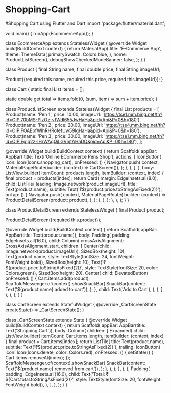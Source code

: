 # Shopping-Cart
#Shopping Cart using Flutter and Dart
import 'package:flutter/material.dart';

void main() {
  runApp(EcommerceApp());
}

class EcommerceApp extends StatelessWidget {
  @override
  Widget build(BuildContext context) {
    return MaterialApp(
      title: 'E-Commerce App',
      theme: ThemeData(
        primarySwatch: Colors.blue,
      ),
      home: ProductListScreen(),
      debugShowCheckedModeBanner: false,
    );
  }
}

class Product {
  final String name;
  final double price;
  final String imageUrl;

  Product({required this.name, required this.price, required this.imageUrl});
}

class Cart {
  static final List<Product> items = [];

  static double get total => items.fold(0, (sum, item) => sum + item.price);
}

class ProductListScreen extends StatelessWidget {
  final List<Product> products = [
    Product(name: 'Pen 1', price: 10.00, imageUrl: 'https://tse1.mm.bing.net/th?id=OIP.70bMS-PlzOz-vfWdl655JwHaHa&pid=Api&P=0&h=180'),
    Product(name: 'Pen 2', price: 20.00, imageUrl: 'https://tse4.mm.bing.net/th?id=OIP.FOAEbfWlhRHRofefUw59lgHaHa&pid=Api&P=0&h=180'),
    Product(name: 'Pen 3', price: 30.00, imageUrl: 'https://tse1.mm.bing.net/th?id=OIP.EgIg2z-IHrWAgQjLGVnjtAHaDQ&pid=Api&P=0&h=180'),
  ];

  @override
  Widget build(BuildContext context) {
    return Scaffold(
      appBar: AppBar(
        title: Text('Online ECommerce Pens Shop'),
        actions: [
          IconButton(
            icon: Icon(Icons.shopping_cart),
            onPressed: () {
              Navigator.push(
                context,
                MaterialPageRoute(builder: (context) => CartScreen()),
              );
            },
          ),
        ],
      ),
      body: ListView.builder(
        itemCount: products.length,
        itemBuilder: (context, index) {
          final product = products[index];
          return Card(
            margin: EdgeInsets.all(8.0),
            child: ListTile(
              leading: Image.network(product.imageUrl),
              title: Text(product.name),
              subtitle: Text('₹${product.price.toStringAsFixed(2)}'),
              onTap: () {
                Navigator.push(
                  context,
                  MaterialPageRoute(
                    builder: (context) => ProductDetailScreen(product: product),
                  ),
                );
              },
            ),
          );
        },
      ),
    );
  }
}

class ProductDetailScreen extends StatelessWidget {
  final Product product;

  ProductDetailScreen({required this.product});

  @override
  Widget build(BuildContext context) {
    return Scaffold(
      appBar: AppBar(title: Text(product.name)),
      body: Padding(
        padding: EdgeInsets.all(16.0),
        child: Column(
          crossAxisAlignment: CrossAxisAlignment.start,
          children: [
            Center(child: Image.network(product.imageUrl)),
            SizedBox(height: 10),
            Text(product.name, style: TextStyle(fontSize: 24, fontWeight: FontWeight.bold)),
            SizedBox(height: 10),
            Text('₹${product.price.toStringAsFixed(2)}', style: TextStyle(fontSize: 20, color: Colors.green)),
            SizedBox(height: 20),
            Center(
              child: ElevatedButton(
                onPressed: () {
                  Cart.items.add(product);
                  ScaffoldMessenger.of(context).showSnackBar(
                    SnackBar(content: Text('${product.name} added to cart')),
                  );
                },
                child: Text('Add to Cart'),
              ),
            ),
          ],
        ),
      ),
    );
  }
}

class CartScreen extends StatefulWidget {
  @override
  _CartScreenState createState() => _CartScreenState();
}

class _CartScreenState extends State<CartScreen> {
  @override
  Widget build(BuildContext context) {
    return Scaffold(
      appBar: AppBar(title: Text('Shopping Cart')),
      body: Column(
        children: [
          Expanded(
            child: ListView.builder(
              itemCount: Cart.items.length,
              itemBuilder: (context, index) {
                final product = Cart.items[index];
                return ListTile(
                  title: Text(product.name),
                  subtitle: Text('₹${product.price.toStringAsFixed(2)}'),
                  trailing: IconButton(
                    icon: Icon(Icons.delete, color: Colors.red),
                    onPressed: () {
                      setState(() {
                        Cart.items.removeAt(index);
                      });
                      ScaffoldMessenger.of(context).showSnackBar(
                        SnackBar(content: Text('${product.name} removed from cart')),
                      );
                    },
                  ),
                );
              },
            ),
          ),
          Padding(
            padding: EdgeInsets.all(16.0),
            child: Text('Total: ₹${Cart.total.toStringAsFixed(2)}',
                style: TextStyle(fontSize: 20, fontWeight: FontWeight.bold)),
          ),
        ],
      ),
    );
  }
}


